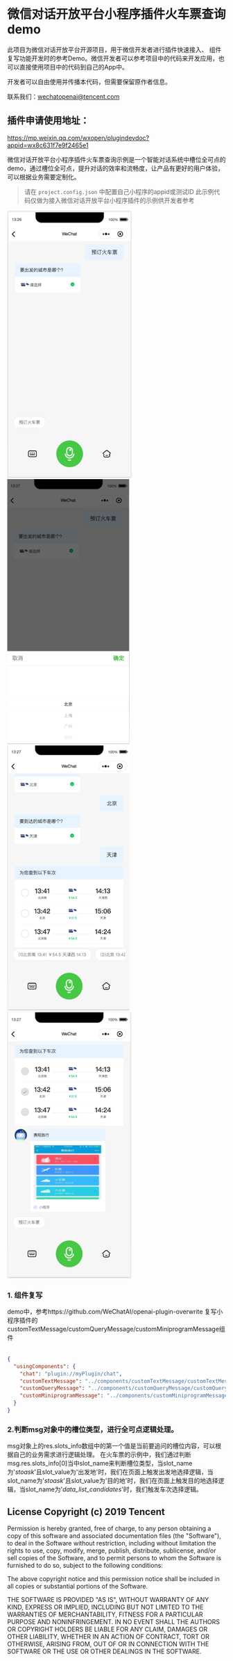 # 微信对话开放平台小程序插件火车票查询demo


此项目为微信对话开放平台开源项目，用于微信开发者进行插件快速接入、 组件复写功能开发时的参考Demo。微信开发者可以参考项目中的代码来开发应用，也可以直接使用项目中的代码到自己的App中。

开发者可以自由使用并传播本代码，但需要保留原作者信息。

联系我们：wechatopenai@tencent.com


## 插件申请使用地址：

https://mp.weixin.qq.com/wxopen/plugindevdoc?appid=wx8c631f7e9f2465e1

微信对话开放平台小程序插件火车票查询示例是一个智能对话系统中槽位全可点的demo，通过槽位全可点，提升对话的效率和流畅度，让产品有更好的用户体验，可以根据业务需要定制化。

> 请在 `project.config.json` 中配置自己小程序的appid或测试ID
> 此示例代码仅做为接入微信对话开放平台小程序插件的示例供开发者参考


![链接](./doc/1.png)
![链接](./doc/2.png)
![链接](./doc/3.png)
![链接](./doc/4.png)

### 1. 组件复写
demo中，参考https://github.com/WeChatAI/openai-plugin-overwrite 复写小程序插件的customTextMessage/customQueryMessage/customMiniprogramMessage组件

```json

{
  "usingComponents": {
    "chat": "plugin://myPlugin/chat",
    "customTextMessage": "../components/customTextMessage/customTextMessage",
    "customQueryMessage": "../components/customQueryMessage/customQueryMessage",
    "customMiniprogramMessage": "../components/customMiniprogramMessage/customMiniprogramMessage"
  }
}

```
### 2.判断msg对象中的槽位类型，进行全可点逻辑处理。 
msg对象上的res.slots_info数组中的第一个值是当前要追问的槽位内容，可以根据自己的业务需求进行逻辑处理。
在火车票的示例中，我们通过判断msg.res.slots_info[0]当中slot_name来判断槽位类型，当slot_name为'_stoask_'且slot_value为'出发地'时，我们在页面上触发出发地选择逻辑，当slot_name为'_stoask_'且slot_value为'目的地'时，我们在页面上触发目的地选择逻辑，当slot_name为'_data_list_candidates_'时，我们触发车次选择逻辑。



## License Copyright (c) 2019 Tencent

Permission is hereby granted, free of charge, to any person obtaining a copy of this software and associated documentation files (the "Software"), to deal in the Software without restriction, including without limitation the rights to use, copy, modify, merge, publish, distribute, sublicense, and/or sell copies of the Software, and to permit persons to whom the Software is furnished to do so, subject to the following conditions:

The above copyright notice and this permission notice shall be included in all copies or substantial portions of the Software.

THE SOFTWARE IS PROVIDED "AS IS", WITHOUT WARRANTY OF ANY KIND, EXPRESS OR IMPLIED, INCLUDING BUT NOT LIMITED TO THE WARRANTIES OF MERCHANTABILITY, FITNESS FOR A PARTICULAR PURPOSE AND NONINFRINGEMENT. IN NO EVENT SHALL THE AUTHORS OR COPYRIGHT HOLDERS BE LIABLE FOR ANY CLAIM, DAMAGES OR OTHER LIABILITY, WHETHER IN AN ACTION OF CONTRACT, TORT OR OTHERWISE, ARISING FROM, OUT OF OR IN CONNECTION WITH THE SOFTWARE OR THE USE OR OTHER DEALINGS IN THE SOFTWARE.